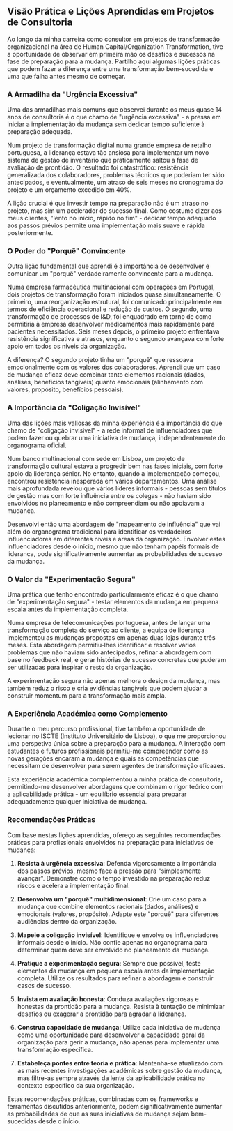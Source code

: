 ## Visão Prática e Lições Aprendidas em Projetos de Consultoria

Ao longo da minha carreira como consultor em projetos de transformação organizacional na área de Human Capital/Organization Transformation, tive a oportunidade de observar em primeira mão os desafios e sucessos na fase de preparação para a mudança. Partilho aqui algumas lições práticas que podem fazer a diferença entre uma transformação bem-sucedida e uma que falha antes mesmo de começar.

### A Armadilha da "Urgência Excessiva"

Uma das armadilhas mais comuns que observei durante os meus quase 14 anos de consultoria é o que chamo de "urgência excessiva" - a pressa em iniciar a implementação da mudança sem dedicar tempo suficiente à preparação adequada.

Num projeto de transformação digital numa grande empresa de retalho portuguesa, a liderança estava tão ansiosa para implementar um novo sistema de gestão de inventário que praticamente saltou a fase de avaliação de prontidão. O resultado foi catastrófico: resistência generalizada dos colaboradores, problemas técnicos que poderiam ter sido antecipados, e eventualmente, um atraso de seis meses no cronograma do projeto e um orçamento excedido em 40%.

A lição crucial é que investir tempo na preparação não é um atraso no projeto, mas sim um acelerador do sucesso final. Como costumo dizer aos meus clientes, "lento no início, rápido no fim" - dedicar tempo adequado aos passos prévios permite uma implementação mais suave e rápida posteriormente.

### O Poder do "Porquê" Convincente

Outra lição fundamental que aprendi é a importância de desenvolver e comunicar um "porquê" verdadeiramente convincente para a mudança.

Numa empresa farmacêutica multinacional com operações em Portugal, dois projetos de transformação foram iniciados quase simultaneamente. O primeiro, uma reorganização estrutural, foi comunicado principalmente em termos de eficiência operacional e redução de custos. O segundo, uma transformação de processos de I&D, foi enquadrado em torno de como permitiria à empresa desenvolver medicamentos mais rapidamente para pacientes necessitados. Seis meses depois, o primeiro projeto enfrentava resistência significativa e atrasos, enquanto o segundo avançava com forte apoio em todos os níveis da organização.

A diferença? O segundo projeto tinha um "porquê" que ressoava emocionalmente com os valores dos colaboradores. Aprendi que um caso de mudança eficaz deve combinar tanto elementos racionais (dados, análises, benefícios tangíveis) quanto emocionais (alinhamento com valores, propósito, benefícios pessoais).

### A Importância da "Coligação Invisível"

Uma das lições mais valiosas da minha experiência é a importância do que chamo de "coligação invisível" - a rede informal de influenciadores que podem fazer ou quebrar uma iniciativa de mudança, independentemente do organograma oficial.

Num banco multinacional com sede em Lisboa, um projeto de transformação cultural estava a progredir bem nas fases iniciais, com forte apoio da liderança sénior. No entanto, quando a implementação começou, encontrou resistência inesperada em vários departamentos. Uma análise mais aprofundada revelou que vários líderes informais - pessoas sem títulos de gestão mas com forte influência entre os colegas - não haviam sido envolvidos no planeamento e não compreendiam ou não apoiavam a mudança.

Desenvolvi então uma abordagem de "mapeamento de influência" que vai além do organograma tradicional para identificar os verdadeiros influenciadores em diferentes níveis e áreas da organização. Envolver estes influenciadores desde o início, mesmo que não tenham papéis formais de liderança, pode significativamente aumentar as probabilidades de sucesso da mudança.

### O Valor da "Experimentação Segura"

Uma prática que tenho encontrado particularmente eficaz é o que chamo de "experimentação segura" - testar elementos da mudança em pequena escala antes da implementação completa.

Numa empresa de telecomunicações portuguesa, antes de lançar uma transformação completa do serviço ao cliente, a equipa de liderança implementou as mudanças propostas em apenas duas lojas durante três meses. Esta abordagem permitiu-lhes identificar e resolver vários problemas que não haviam sido antecipados, refinar a abordagem com base no feedback real, e gerar histórias de sucesso concretas que puderam ser utilizadas para inspirar o resto da organização.

A experimentação segura não apenas melhora o design da mudança, mas também reduz o risco e cria evidências tangíveis que podem ajudar a construir momentum para a transformação mais ampla.

### A Experiência Académica como Complemento

Durante o meu percurso profissional, tive também a oportunidade de lecionar no ISCTE (Instituto Universitário de Lisboa), o que me proporcionou uma perspetiva única sobre a preparação para a mudança. A interação com estudantes e futuros profissionais permitiu-me compreender como as novas gerações encaram a mudança e quais as competências que necessitam de desenvolver para serem agentes de transformação eficazes.

Esta experiência académica complementou a minha prática de consultoria, permitindo-me desenvolver abordagens que combinam o rigor teórico com a aplicabilidade prática - um equilíbrio essencial para preparar adequadamente qualquer iniciativa de mudança.

### Recomendações Práticas

Com base nestas lições aprendidas, ofereço as seguintes recomendações práticas para profissionais envolvidos na preparação para iniciativas de mudança:

1. **Resista à urgência excessiva**: Defenda vigorosamente a importância dos passos prévios, mesmo face à pressão para "simplesmente avançar". Demonstre como o tempo investido na preparação reduz riscos e acelera a implementação final.

2. **Desenvolva um "porquê" multidimensional**: Crie um caso para a mudança que combine elementos racionais (dados, análises) e emocionais (valores, propósito). Adapte este "porquê" para diferentes audiências dentro da organização.

3. **Mapeie a coligação invisível**: Identifique e envolva os influenciadores informais desde o início. Não confie apenas no organograma para determinar quem deve ser envolvido no planeamento da mudança.

4. **Pratique a experimentação segura**: Sempre que possível, teste elementos da mudança em pequena escala antes da implementação completa. Utilize os resultados para refinar a abordagem e construir casos de sucesso.

5. **Invista em avaliação honesta**: Conduza avaliações rigorosas e honestas da prontidão para a mudança. Resista à tentação de minimizar desafios ou exagerar a prontidão para agradar à liderança.

6. **Construa capacidade de mudança**: Utilize cada iniciativa de mudança como uma oportunidade para desenvolver a capacidade geral da organização para gerir a mudança, não apenas para implementar uma transformação específica.

7. **Estabeleça pontes entre teoria e prática**: Mantenha-se atualizado com as mais recentes investigações académicas sobre gestão da mudança, mas filtre-as sempre através da lente da aplicabilidade prática no contexto específico da sua organização.

Estas recomendações práticas, combinadas com os frameworks e ferramentas discutidos anteriormente, podem significativamente aumentar as probabilidades de que as suas iniciativas de mudança sejam bem-sucedidas desde o início.
